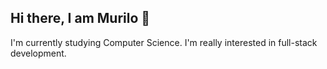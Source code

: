 ## Hi there, I am Murilo 👋 ##

I'm currently studying Computer Science. 
I'm really interested in full-stack development.



